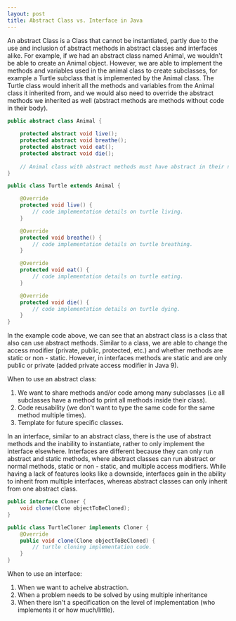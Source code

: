 ```yaml
---
layout: post
title: Abstract Class vs. Interface in Java
---
```


An abstract Class is a Class that cannot be instantiated, partly due to the use and inclusion of abstract methods in abstract classes and interfaces alike. For example, if we had an abstract class named Animal, we wouldn't be able to create an Animal object. However, we are able to implement the methods and variables used in the animal class to create subclasses, for example a Turtle subclass that is implemented by the Animal class. The Turtle class would inherit all the methods and variables from the Animal class it inherited from, and we would also need to override the abstract methods we inherited as well (abstract methods are methods without code in their body).

```java
public abstract class Animal {
    
    protected abstract void live();
    protected abstract void breathe();
    protected abstract void eat();
    protected abstract void die();
    
    // Animal class with abstract methods must have abstract in their name.
}
```
```java
public class Turtle extends Animal {

    @Override
    protected void live() {
        // code implementation details on turtle living.
    }

    @Override
    protected void breathe() {
        // code implementation details on turtle breathing.
    }

    @Override
    protected void eat() {
        // code implementation details on turtle eating.
    }

    @Override
    protected void die() {
        // code implementation details on turtle dying.
    }
}
```

In the example code above, we can see that an abstract class is a class that also can use abstract methods. Similar to a class, we are able to change the access modifier (private, public, protected, etc.) and whether methods are static or non - static. However, in interfaces methods are static and are only public or private (added private access modifier in Java 9).

When to use an abstract class: 
1. We want to share methods and/or code among many subclasses (i.e all subclasses have a method to print all methods inside their class).
2. Code reusability (we don't want to type the same code for the same method multiple times).
3. Template for future specific classes.

In an interface, similar to an abstract class, there is the use of abstract methods and the inability to instantiate, rather to only implement the interface elsewhere. Interfaces are different because they can only run abstract and static methods, where abstract classes can run abstract or normal methods, static or non - static, and multiple access modifiers. While having a lack of features looks like a downside, interfaces gain in the ability to inherit from multiple interfaces, whereas abstract classes can only inherit from one abstract class.

```java
public interface Cloner {
    void clone(Clone objectToBeCloned);
}
```
```java
public class TurtleCloner implements Cloner {
    @Override
    public void clone(Clone objectToBeCloned) {
        // turtle cloning implementation code.
    }
}
```
When to use an interface:
1. When we want to acheive abstraction.
2. When a problem needs to be solved by using multiple inheritance
3. When there isn't a specification on the level of implementation (who implements it or how much/little).
